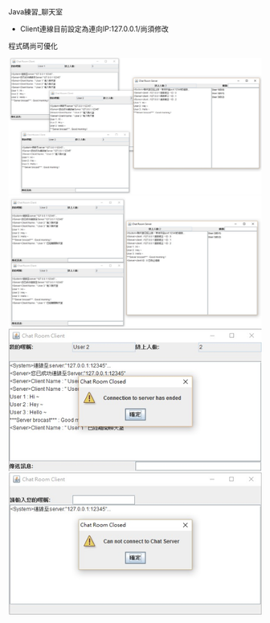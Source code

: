 Java練習_聊天室

* Client連線目前設定為連向IP:127.0.0.1/尚須修改

程式碼尚可優化

![Screenshot](ChatRoom_screenshot_01.jpg)
![Screenshot](ChatRoom_screenshot_02.jpg?raw=true "Screenshot")
![Screenshot](ChatRoom_screenshot_03.jpg?raw=true "Screenshot")
![Screenshot](ChatRoom_screenshot_04.jpg?raw=true "Screenshot")
